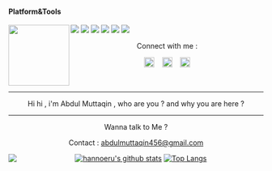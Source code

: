 #### Platform&Tools

[![](https://img.shields.io/badge/-NPM-cb3837?style=flat-square&logo=npm&logoColor=white)](https://npmjs.com/)
[![](https://img.shields.io/badge/-Linux-fcc624?style=flat-square&logo=linux&logoColor=white)](https://www.linuxfoundation.org/)
[![](https://img.shields.io/badge/-Node.js-43853d?style=flat-square&logo=node.js&logoColor=ffffff)](https://nodejs.org/)
[![](https://img.shields.io/badge/Visual_Studio_2019-5C2D91?style=flat-square&logo=visual%20studio&logoColor=white)](https://nodejs.org/)
[![](https://img.shields.io/badge/Visual_Studio_2019-5C2D91?style=flat-square&logo=php&logoColor=white)](https://nodejs.org/)
[![](https://img.shields.io/badge/Visual_Studio_2019-5C2D91?style=flat-square&logo=julia&logoColor=white)](https://nodejs.org/)
<img src="https://avatars0.githubusercontent.com/u/31664438?s=460&u=251f36d7ab0fb4a74b162be7b18f6cdca8a74f8c&v=4" width="120" height="120" align="left">
<center>
Connect with me :

<a href="https://fb.me/fdciabdul"><img src="https://image.flaticon.com/icons/svg/174/174848.svg" alt="alt text" width="20" height="20"></a>      &nbsp;&nbsp;   <a href="https://instagram.com/fdciabdul"><img src="https://image.flaticon.com/icons/svg/174/174855.svg" alt="alt text" width="20" height="20"></a>
 &nbsp;&nbsp; 
<a href="https://twitter.com/fdciabdul"><img src="https://www.flaticon.com/svg/static/icons/svg/124/124021.svg" alt="alt text" width="20" height="20"></a>




&nbsp;&nbsp;     &nbsp;&nbsp;    &nbsp;&nbsp;   &nbsp;&nbsp;   &nbsp;&nbsp;   
___
Hi hi , i'm Abdul Muttaqin , who are you ? and why you are here ?
___


Wanna talk to Me ? 

Contact : abdulmuttaqin456@gmail.com
 
<img src = 'https://github-readme-streak-stats.herokuapp.com/?user=fdciabdul&show_icons=true&count_private=true&locale=en&theme=dark&layout=compact' align='left'/>
 
[![hannoeru's github stats](https://github-readme-stats.vercel.app/api?username=fdciabdul&show_icons=true&hide=issues&bg_color=0D1117&text_color=c9d1d9&icon_color=ff3860&title_color=7957d5&hide_border=true&count_private=true)](https://github.com/anuraghazra/github-readme-stats)
[![Top Langs](https://github-readme-stats.vercel.app/api/top-langs/?username=fdciabdul&layout=compact&langs_count=7&hide=html&bg_color=0D1117&text_color=c9d1d9&icon_color=ff3860&title_color=7957d5&hide_border=true)](https://github.com/anuraghazra/github-readme-stats)
